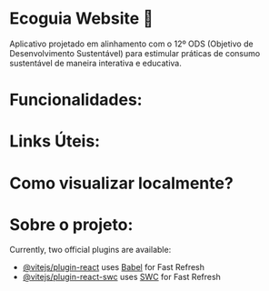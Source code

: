 # Ecoguia Website 🌳

Aplicativo projetado em alinhamento com o 12º ODS (Objetivo de Desenvolvimento Sustentável) para estimular práticas de consumo sustentável de maneira interativa e educativa.

# Funcionalidades:

# Links Úteis:

# Como visualizar localmente?

# Sobre o projeto:

Currently, two official plugins are available:

- [@vitejs/plugin-react](https://github.com/vitejs/vite-plugin-react/blob/main/packages/plugin-react/README.md) uses [Babel](https://babeljs.io/) for Fast Refresh
- [@vitejs/plugin-react-swc](https://github.com/vitejs/vite-plugin-react-swc) uses [SWC](https://swc.rs/) for Fast Refresh
